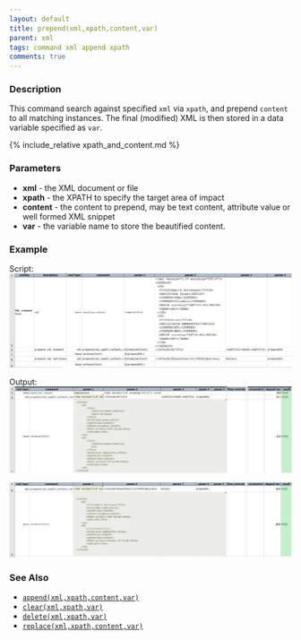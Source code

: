 ```yaml
---
layout: default
title: prepend(xml,xpath,content,var)
parent: xml
tags: command xml append xpath
comments: true
---
```



### Description
This command search against specified `xml` via `xpath`, and prepend `content` to all matching instances. The final 
(modified) XML is then stored in a data variable specified as `var`.

{% include_relative xpath_and_content.md %}


### Parameters
- **xml** - the XML document or file
- **xpath** - the XPATH to specify the target area of impact
- **content** - the content to prepend, may be text content, attribute value or well formed XML snippet
- **var** - the variable name to store the beautified content.


### Example
Script:<br/>
![script](image/prepend_01.png)

Output:<br/>
![](image/prepend_02.png)

![](image/prepend_03.png)


### See Also
- [`append(xml,xpath,content,var)`](append(xml,xpath,content,var))
- [`clear(xml,xpath,var)`](clear(xml,xpath,var))
- [`delete(xml,xpath,var)`](delete(xml,xpath,var))
- [`replace(xml,xpath,content,var)`](replace(xml,xpath,content,var))
